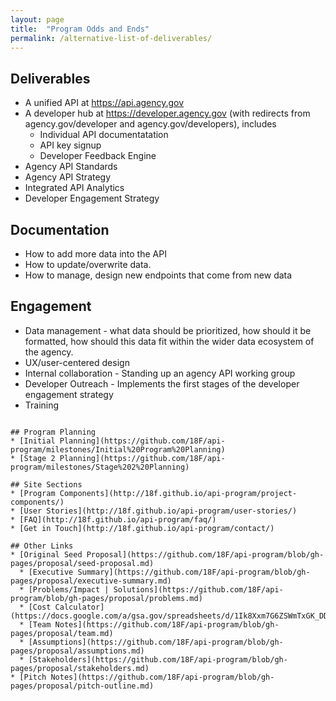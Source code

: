 ```yaml
---
layout: page
title:  "Program Odds and Ends"
permalink: /alternative-list-of-deliverables/
---
```



## Deliverables 
* A unified API at https://api.agency.gov 
* A developer hub at https://developer.agency.gov (with redirects from agency.gov/developer and agency.gov/developers), includes
  * Individual API documentatation 
  * API key signup
  * Developer Feedback Engine
* Agency API Standards
* Agency API Strategy
* Integrated API Analytics 
* Developer Engagement Strategy


## Documentation
  * How to add more data into the API
  * How to update/overwrite data.  
  * How to manage, design new endpoints that come from new data
 

## Engagement 
  * Data management - what data should be prioritized, how should it be formatted, how should this data fit within the wider data ecosystem of the agency.  
  * UX/user-centered design 
  * Internal collaboration - Standing up an agency API working group 
* Developer Outreach - Implements the first stages of the developer engagement strategy
* Training 

~~~~~~~~~~~~~~~~~~~

## Program Planning
* [Initial Planning](https://github.com/18F/api-program/milestones/Initial%20Program%20Planning)
* [Stage 2 Planning](https://github.com/18F/api-program/milestones/Stage%202%20Planning)

## Site Sections
* [Program Components](http://18f.github.io/api-program/project-components/)
* [User Stories](http://18f.github.io/api-program/user-stories/)
* [FAQ](http://18f.github.io/api-program/faq/)
* [Get in Touch](http://18f.github.io/api-program/contact/)

## Other Links
* [Original Seed Proposal](https://github.com/18F/api-program/blob/gh-pages/proposal/seed-proposal.md)
  * [Executive Summary](https://github.com/18F/api-program/blob/gh-pages/proposal/executive-summary.md)
  * [Problems/Impact | Solutions](https://github.com/18F/api-program/blob/gh-pages/proposal/problems.md)
  * [Cost Calculator](https://docs.google.com/a/gsa.gov/spreadsheets/d/1Ik8Xxm7G6ZSWmTxGK_DD_ghFCOl1iBZZAtvEEmYWyxI/edit#gid=0)
  * [Team Notes](https://github.com/18F/api-program/blob/gh-pages/proposal/team.md)
  * [Assumptions](https://github.com/18F/api-program/blob/gh-pages/proposal/assumptions.md)
  * [Stakeholders](https://github.com/18F/api-program/blob/gh-pages/proposal/stakeholders.md)  
* [Pitch Notes](https://github.com/18F/api-program/blob/gh-pages/proposal/pitch-outline.md)


